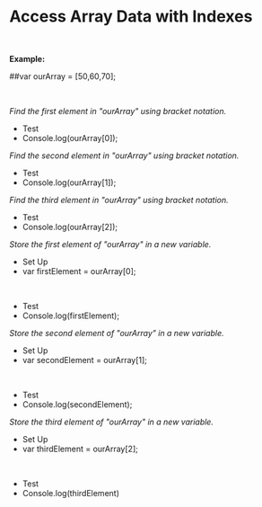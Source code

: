 # Access Array Data with Indexes

<br>

**Example:**

##var ourArray = [50,60,70];

<br>

*Find the first element in "ourArray" using bracket notation.*

* Test
* Console.log(ourArray[0]);

*Find the second element in "ourArray" using bracket notation.*

* Test
* Console.log(ourArray[1]);

*Find the third element in "ourArray" using bracket notation.*

* Test
* Console.log(ourArray[2]);

*Store the first element of "ourArray" in a new variable.*

* Set Up
* var firstElement = ourArray[0];

<br>

* Test
* Console.log(firstElement);

*Store the second element of "ourArray" in a new variable.*

* Set Up
* var secondElement = ourArray[1];

<br>

* Test
* Console.log(secondElement);

*Store the third element of "ourArray" in a new variable.*

* Set Up
* var thirdElement = ourArray[2];

<br>

* Test
* Console.log(thirdElement)